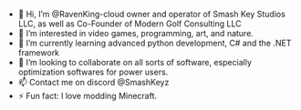 - 👋 Hi, I’m @RavenKing-cloud owner and operator of Smash Key Studios LLC, as well as Co-Founder of Modern Golf Consulting LLC
- 👀 I’m interested in video games, programming, art, and nature.
- 🌱 I’m currently learning advanced python development, C# and the .NET framework
- 💞️ I’m looking to collaborate on all sorts of software, especially optimization softwares for power users.
- 📫 Contact me on discord @SmashKeyz
- ⚡ Fun fact: I love modding Minecraft.

<!---
RavenKing-cloud/RavenKing-cloud is a ✨ special ✨ repository because its `README.md` (this file) appears on your GitHub profile.
You can click the Preview link to take a look at your changes.
--->
